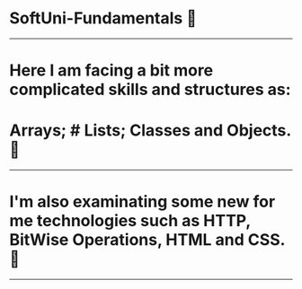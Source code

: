 # SoftUni-Fundamentals 📘
-------------------------
# Here I am facing a bit more complicated skills and structures as: 
# Arrays; # Lists; Classes and Objects. 📏
------------------------------------------------------------------
# I'm also examinating some new for me technologies such as HTTP, BitWise Operations, HTML and CSS. 🚀
---------------------------------------------------------------------------------------------------